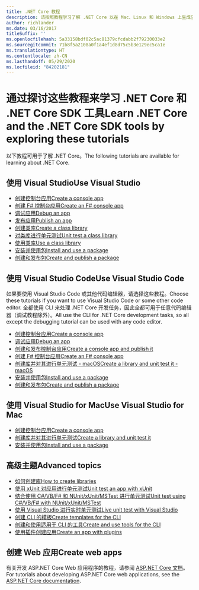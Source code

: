```yaml
---
title: .NET Core 教程
description: 请按照教程学习了解 .NET Core 以在 Mac、Linux 和 Windows 上生成应用和库。
author: richlander
ms.date: 03/16/2017
titleSuffix: ''
ms.openlocfilehash: 5a33158bdf02c5ac81379cfcdabb2f79230033e2
ms.sourcegitcommit: 71b8f5a2108a0f1a4ef1d8d75c5b3e129ec5ca1e
ms.translationtype: HT
ms.contentlocale: zh-CN
ms.lasthandoff: 05/29/2020
ms.locfileid: "84202181"
---
```

# <a name="learn-net-core-and-the-net-core-sdk-tools-by-exploring-these-tutorials"></a><span data-ttu-id="2170f-103">通过探讨这些教程来学习 .NET Core 和 .NET Core SDK 工具</span><span class="sxs-lookup"><span data-stu-id="2170f-103">Learn .NET Core and the .NET Core SDK tools by exploring these tutorials</span></span>

<span data-ttu-id="2170f-104">以下教程可用于了解 .NET Core。</span><span class="sxs-lookup"><span data-stu-id="2170f-104">The following tutorials are available for learning about .NET Core.</span></span>

## <a name="use-visual-studio"></a><span data-ttu-id="2170f-105">使用 Visual Studio</span><span class="sxs-lookup"><span data-stu-id="2170f-105">Use Visual Studio</span></span>

- [<span data-ttu-id="2170f-106">创建控制台应用</span><span class="sxs-lookup"><span data-stu-id="2170f-106">Create a console app</span></span>](with-visual-studio.md)
- [<span data-ttu-id="2170f-107">创建 F# 控制台应用</span><span class="sxs-lookup"><span data-stu-id="2170f-107">Create an F# console app</span></span>](../../fsharp/get-started/get-started-visual-studio.md)
- [<span data-ttu-id="2170f-108">调试应用</span><span class="sxs-lookup"><span data-stu-id="2170f-108">Debug an app</span></span>](debugging-with-visual-studio.md)
- [<span data-ttu-id="2170f-109">发布应用</span><span class="sxs-lookup"><span data-stu-id="2170f-109">Publish an app</span></span>](publishing-with-visual-studio.md)
- [<span data-ttu-id="2170f-110">创建类库</span><span class="sxs-lookup"><span data-stu-id="2170f-110">Create a class library</span></span>](library-with-visual-studio.md)
- [<span data-ttu-id="2170f-111">对类库进行单元测试</span><span class="sxs-lookup"><span data-stu-id="2170f-111">Unit test a class library</span></span>](testing-library-with-visual-studio.md)
- [<span data-ttu-id="2170f-112">使用类库</span><span class="sxs-lookup"><span data-stu-id="2170f-112">Use a class library</span></span>](consuming-library-with-visual-studio.md)
- [<span data-ttu-id="2170f-113">安装并使用包</span><span class="sxs-lookup"><span data-stu-id="2170f-113">Install and use a package</span></span>](/nuget/quickstart/install-and-use-a-package-in-visual-studio)
- [<span data-ttu-id="2170f-114">创建和发布包</span><span class="sxs-lookup"><span data-stu-id="2170f-114">Create and publish a package</span></span>](/nuget/quickstart/create-and-publish-a-package-using-visual-studio)

## <a name="use-visual-studio-code"></a><span data-ttu-id="2170f-115">使用 Visual Studio Code</span><span class="sxs-lookup"><span data-stu-id="2170f-115">Use Visual Studio Code</span></span>

<span data-ttu-id="2170f-116">如果要使用 Visual Studio Code 或其他代码编辑器，请选择这些教程。</span><span class="sxs-lookup"><span data-stu-id="2170f-116">Choose these tutorials if you want to use Visual Studio Code or some other code editor.</span></span> <span data-ttu-id="2170f-117">全都使用 CLI 来处理 .NET Core 开发任务，因此全都可用于任意代码编辑器（调试教程除外）。</span><span class="sxs-lookup"><span data-stu-id="2170f-117">All use the CLI for .NET Core development tasks, so all except the debugging tutorial can be used with any code editor.</span></span>

- [<span data-ttu-id="2170f-118">创建控制台应用</span><span class="sxs-lookup"><span data-stu-id="2170f-118">Create a console app</span></span>](with-visual-studio-code.md)
- [<span data-ttu-id="2170f-119">调试应用</span><span class="sxs-lookup"><span data-stu-id="2170f-119">Debug an app</span></span>](debugging-with-visual-studio-code.md)
- [<span data-ttu-id="2170f-120">创建和发布控制台应用</span><span class="sxs-lookup"><span data-stu-id="2170f-120">Create a console app and publish it</span></span>](cli-create-console-app.md)
- [<span data-ttu-id="2170f-121">创建 F# 控制台应用</span><span class="sxs-lookup"><span data-stu-id="2170f-121">Create an F# console app</span></span>](../../fsharp/get-started/get-started-vscode.md)
- [<span data-ttu-id="2170f-122">创建库并对其进行单元测试 - macOS</span><span class="sxs-lookup"><span data-stu-id="2170f-122">Create a library and unit test it - macOS</span></span>](using-on-macos.md)
- [<span data-ttu-id="2170f-123">安装并使用包</span><span class="sxs-lookup"><span data-stu-id="2170f-123">Install and use a package</span></span>](/nuget/quickstart/install-and-use-a-package-using-the-dotnet-cli)
- [<span data-ttu-id="2170f-124">创建和发布包</span><span class="sxs-lookup"><span data-stu-id="2170f-124">Create and publish a package</span></span>](/nuget/quickstart/create-and-publish-a-package-using-the-dotnet-cli)

## <a name="use-visual-studio-for-mac"></a><span data-ttu-id="2170f-125">使用 Visual Studio for Mac</span><span class="sxs-lookup"><span data-stu-id="2170f-125">Use Visual Studio for Mac</span></span>

- [<span data-ttu-id="2170f-126">创建控制台应用</span><span class="sxs-lookup"><span data-stu-id="2170f-126">Create a console app</span></span>](using-on-mac-vs.md)
- [<span data-ttu-id="2170f-127">创建库并对其进行单元测试</span><span class="sxs-lookup"><span data-stu-id="2170f-127">Create a library and unit test it</span></span>](using-on-mac-vs-full-solution.md)
- [<span data-ttu-id="2170f-128">安装并使用包</span><span class="sxs-lookup"><span data-stu-id="2170f-128">Install and use a package</span></span>](/nuget/quickstart/install-and-use-a-package-in-visual-studio-mac)

## <a name="advanced-topics"></a><span data-ttu-id="2170f-129">高级主题</span><span class="sxs-lookup"><span data-stu-id="2170f-129">Advanced topics</span></span>

- [<span data-ttu-id="2170f-130">如何创建库</span><span class="sxs-lookup"><span data-stu-id="2170f-130">How to create libraries</span></span>](libraries.md)
- [<span data-ttu-id="2170f-131">使用 xUnit 对应用进行单元测试</span><span class="sxs-lookup"><span data-stu-id="2170f-131">Unit test an app with xUnit</span></span>](testing-with-cli.md)
- [<span data-ttu-id="2170f-132">结合使用 C#/VB/F# 和 NUnit/xUnit/MSTest 进行单元测试</span><span class="sxs-lookup"><span data-stu-id="2170f-132">Unit test using C#/VB/F# with NUnit/xUnit/MSTest</span></span>](../testing/index.md)
- [<span data-ttu-id="2170f-133">使用 Visual Studio 进行实时单元测试</span><span class="sxs-lookup"><span data-stu-id="2170f-133">Live unit test with Visual Studio</span></span>](/visualstudio/test/live-unit-testing-start)
- [<span data-ttu-id="2170f-134">创建 CLI 的模板</span><span class="sxs-lookup"><span data-stu-id="2170f-134">Create templates for the CLI</span></span>](cli-templates-create-item-template.md)
- [<span data-ttu-id="2170f-135">创建和使用适用于 CLI 的工具</span><span class="sxs-lookup"><span data-stu-id="2170f-135">Create and use tools for the CLI</span></span>](../tools/global-tools-how-to-create.md)
- [<span data-ttu-id="2170f-136">使用插件创建应用</span><span class="sxs-lookup"><span data-stu-id="2170f-136">Create an app with plugins</span></span>](creating-app-with-plugin-support.md)

## <a name="create-web-apps"></a><span data-ttu-id="2170f-137">创建 Web 应用</span><span class="sxs-lookup"><span data-stu-id="2170f-137">Create web apps</span></span>

<span data-ttu-id="2170f-138">有关开发 ASP.NET Core Web 应用程序的教程，请参阅 [ASP.NET Core 文档](/aspnet/core/)。</span><span class="sxs-lookup"><span data-stu-id="2170f-138">For tutorials about developing ASP.NET Core web applications, see the [ASP.NET Core documentation](/aspnet/core/).</span></span>

